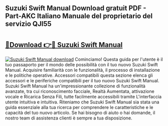 ## Suzuki Swift Manual Download gratuit PDF - Part-AKC Italiano Manuale del proprietario del servizio QJl55

# <h2><a href="http://dfbvhk.blite.top/?on=Suzuki+Swift+Manual">🔗Download 👉🔴 Suzuki Swift Manual</a></h2>

[![Suzuki Swift Manual download](https://i.imgur.com/lujVjoI.png)](http://dfbvhk.blite.top/?on=Suzuki+Swift+Manual)
Cominciamo! Questa guida per l'utente è il tuo passaporto per il mondo delle possibilità con il tuo nuovo Suzuki Swift Manual. Acquisire familiarità con le funzionalità, il processo di installazione e le politiche operative. Accessori compatibili questa sezione elenca gli accessori e le periferiche compatibili per il tuo nuovo Suzuki Swift Manual. Suzuki Swift Manual ha un'impressionante collezione di funzionalità avanzate, tra cui riconoscimento facciale, Realtà Aumentata, attivazione vocale e Ricarica Senza Fili, tutte facilmente accessibili tramite L'interfaccia utente intuitiva e intuitiva. Riteniamo che Suzuki Swift Manual sia stata una guida essenziale alla tua ricerca per comprendere le caratteristiche e le capacità del tuo nuovo articolo. Se hai bisogno di aiuto o hai domande, il nostro team di assistenza clienti è sempre a tua disposizione.
